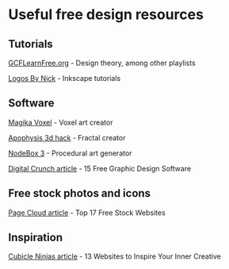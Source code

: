 # Useful free design resources

## Tutorials

[GCFLearnFree.org](https://www.youtube.com/c/GcflearnfreeOrgplus/playlists "GCFLearnFree.org - Work skills and design") - Design theory, among other playlists

[Logos By Nick](https://www.youtube.com/c/LogosByNick/playlists "Logos By Nick - Inkscape tutorials") - Inkscape tutorials

## Software

[Magika Voxel](https://ephtracy.github.io/) - Voxel art creator

[Apophysis 3d hack](http://www.fractalforums.com/apophysis/apophysis-3d-hack/) - Fractal creator

[NodeBox 3](https://www.nodebox.net/node/) - Procedural art generator

[Digital Crunch article](https://digitalcruch.com/free-graphic-design-software/) - 15 Free Graphic Design Software

## Free stock photos and icons

[Page Cloud article](https://www.pagecloud.com/blog/best-free-stock-image-websites) - Top 17 Free Stock Websites

## Inspiration

[Cubicle Ninjas article](https://cubicleninjas.com/design-inspiration-sites/) - 13 Websites to Inspire Your Inner Creative
